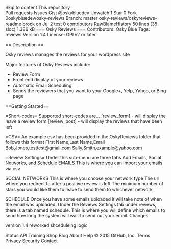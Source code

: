 Skip to content
This repository  
Pull requests
Issues
Gist
 @oskybluedev
 Unwatch 1
  Star 0
 Fork 0oskybluedev/osky-reviews
Branch: master  osky-reviews/oskyreviews-readme
brock on Jul 2 test
0 contributors
RawBlameHistory     50 lines (35 sloc)  1.386 kB
=== Osky Reviews ===
Contributors: Osky Blue
Tags: reviews
Version 1.4
License: GPLv2 or later



== Description ==

Osky reviews manages the reviews for your wordpress site

Major features of Osky Reviews include:

* Review Form
* Front end display of your reviews
* Automatic Email Scheduling
* Sends the reviewers that you want to your Google+, Yelp, Yahoo, or Bing page

==Getting Started==

=Short-codes=
Supported short-codes are...
[review_form] - will display the leave a review form
[review_post] - will display the reviews that have been left

=CSV=
An example csv has been provided in the OskyReviews folder that follows this format
First Name,Last Name,Email
Bob,Jones,testtest@gmail.com
Sally,Smith,example@yahoo.com 

=Review Settings=
Under this sub-menu are three tabs Add Emails, Social Networks, and Schedule
EMAILS
This is where you can import your emails via csv 

SOCIAL NETWORKS
This is where you choose your network type
The url where you redirect to after a positive review is left
The minimum number of stars you would like them to leave to send them to whichever network

SCHEDULE
Once you have some emails uploaded it will take note of when the email was uploaded.
Under the Reviews Settings tab under reviews, there is a tab named schedule. This is 
where you will define which emails to send how long the system will wait to send out your email.
Changes

 version 1.4
 reworked shceduleing logic
 
Status API Training Shop Blog About Help
© 2015 GitHub, Inc. Terms Privacy Security Contact
